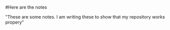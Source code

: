 #Here are the notes

"These are some notes. I am writing these to show that my repository works propery"
